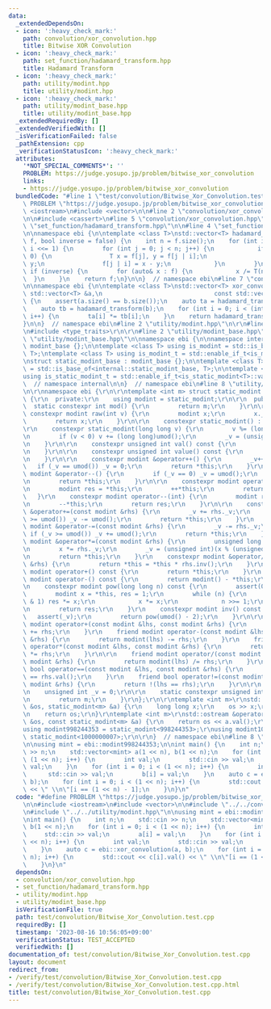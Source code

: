 ```yaml
---
data:
  _extendedDependsOn:
  - icon: ':heavy_check_mark:'
    path: convolution/xor_convolution.hpp
    title: Bitwise XOR Convolution
  - icon: ':heavy_check_mark:'
    path: set_function/hadamard_transform.hpp
    title: Hadamard Transform
  - icon: ':heavy_check_mark:'
    path: utility/modint.hpp
    title: utility/modint.hpp
  - icon: ':heavy_check_mark:'
    path: utility/modint_base.hpp
    title: utility/modint_base.hpp
  _extendedRequiredBy: []
  _extendedVerifiedWith: []
  _isVerificationFailed: false
  _pathExtension: cpp
  _verificationStatusIcon: ':heavy_check_mark:'
  attributes:
    '*NOT_SPECIAL_COMMENTS*': ''
    PROBLEM: https://judge.yosupo.jp/problem/bitwise_xor_convolution
    links:
    - https://judge.yosupo.jp/problem/bitwise_xor_convolution
  bundledCode: "#line 1 \"test/convolution/Bitwise_Xor_Convolution.test.cpp\"\n#define\
    \ PROBLEM \"https://judge.yosupo.jp/problem/bitwise_xor_convolution\"\n\n#include\
    \ <iostream>\n#include <vector>\n\n#line 2 \"convolution/xor_convolution.hpp\"\
    \n\n#include <cassert>\n#line 5 \"convolution/xor_convolution.hpp\"\n\n#line 2\
    \ \"set_function/hadamard_transform.hpp\"\n\n#line 4 \"set_function/hadamard_transform.hpp\"\
    \n\nnamespace ebi {\n\ntemplate <class T>\nstd::vector<T> hadamard_transform(std::vector<T>\
    \ f, bool inverse = false) {\n    int n = f.size();\n    for (int i = 1; i < n;\
    \ i <<= 1) {\n        for (int j = 0; j < n; j++) {\n            if ((i & j) ==\
    \ 0) {\n                T x = f[j], y = f[j | i];\n                f[j] = x +\
    \ y;\n                f[j | i] = x - y;\n            }\n        }\n    }\n   \
    \ if (inverse) {\n        for (auto& x : f) {\n            x /= T(n);\n      \
    \  }\n    }\n    return f;\n}\n\n}  // namespace ebi\n#line 7 \"convolution/xor_convolution.hpp\"\
    \n\nnamespace ebi {\n\ntemplate <class T>\nstd::vector<T> xor_convolution(const\
    \ std::vector<T> &a,\n                               const std::vector<T> &b)\
    \ {\n    assert(a.size() == b.size());\n    auto ta = hadamard_transform(a);\n\
    \    auto tb = hadamard_transform(b);\n    for (int i = 0; i < (int)a.size();\
    \ i++) {\n        ta[i] *= tb[i];\n    }\n    return hadamard_transform(ta, true);\n\
    }\n\n}  // namespace ebi\n#line 2 \"utility/modint.hpp\"\n\r\n#line 5 \"utility/modint.hpp\"\
    \n#include <type_traits>\r\n\r\n#line 2 \"utility/modint_base.hpp\"\n\n#line 4\
    \ \"utility/modint_base.hpp\"\n\nnamespace ebi {\n\nnamespace internal {\n\nstruct\
    \ modint_base {};\n\ntemplate <class T> using is_modint = std::is_base_of<modint_base,\
    \ T>;\ntemplate <class T> using is_modint_t = std::enable_if_t<is_modint<T>::value>;\n\
    \nstruct static_modint_base : modint_base {};\n\ntemplate <class T>\nusing is_static_modint\
    \ = std::is_base_of<internal::static_modint_base, T>;\n\ntemplate <class T>\n\
    using is_static_modint_t = std::enable_if_t<is_static_modint<T>::value>;\n\n}\
    \  // namespace internal\n\n}  // namespace ebi\n#line 8 \"utility/modint.hpp\"\
    \n\r\nnamespace ebi {\r\n\r\ntemplate <int m> struct static_modint : internal::static_modint_base\
    \ {\r\n  private:\r\n    using modint = static_modint;\r\n\r\n  public:\r\n  \
    \  static constexpr int mod() {\r\n        return m;\r\n    }\r\n\r\n    static\
    \ constexpr modint raw(int v) {\r\n        modint x;\r\n        x._v = v;\r\n\
    \        return x;\r\n    }\r\n\r\n    constexpr static_modint() : _v(0) {}\r\n\
    \r\n    constexpr static_modint(long long v) {\r\n        v %= (long long)umod();\r\
    \n        if (v < 0) v += (long long)umod();\r\n        _v = (unsigned int)v;\r\
    \n    }\r\n\r\n    constexpr unsigned int val() const {\r\n        return _v;\r\
    \n    }\r\n\r\n    constexpr unsigned int value() const {\r\n        return val();\r\
    \n    }\r\n\r\n    constexpr modint &operator++() {\r\n        _v++;\r\n     \
    \   if (_v == umod()) _v = 0;\r\n        return *this;\r\n    }\r\n    constexpr\
    \ modint &operator--() {\r\n        if (_v == 0) _v = umod();\r\n        _v--;\r\
    \n        return *this;\r\n    }\r\n\r\n    constexpr modint operator++(int) {\r\
    \n        modint res = *this;\r\n        ++*this;\r\n        return res;\r\n \
    \   }\r\n    constexpr modint operator--(int) {\r\n        modint res = *this;\r\
    \n        --*this;\r\n        return res;\r\n    }\r\n\r\n    constexpr modint\
    \ &operator+=(const modint &rhs) {\r\n        _v += rhs._v;\r\n        if (_v\
    \ >= umod()) _v -= umod();\r\n        return *this;\r\n    }\r\n    constexpr\
    \ modint &operator-=(const modint &rhs) {\r\n        _v -= rhs._v;\r\n       \
    \ if (_v >= umod()) _v += umod();\r\n        return *this;\r\n    }\r\n    constexpr\
    \ modint &operator*=(const modint &rhs) {\r\n        unsigned long long x = _v;\r\
    \n        x *= rhs._v;\r\n        _v = (unsigned int)(x % (unsigned long long)umod());\r\
    \n        return *this;\r\n    }\r\n    constexpr modint &operator/=(const modint\
    \ &rhs) {\r\n        return *this = *this * rhs.inv();\r\n    }\r\n\r\n    constexpr\
    \ modint operator+() const {\r\n        return *this;\r\n    }\r\n    constexpr\
    \ modint operator-() const {\r\n        return modint() - *this;\r\n    }\r\n\r\
    \n    constexpr modint pow(long long n) const {\r\n        assert(0 <= n);\r\n\
    \        modint x = *this, res = 1;\r\n        while (n) {\r\n            if (n\
    \ & 1) res *= x;\r\n            x *= x;\r\n            n >>= 1;\r\n        }\r\
    \n        return res;\r\n    }\r\n    constexpr modint inv() const {\r\n     \
    \   assert(_v);\r\n        return pow(umod() - 2);\r\n    }\r\n\r\n    friend\
    \ modint operator+(const modint &lhs, const modint &rhs) {\r\n        return modint(lhs)\
    \ += rhs;\r\n    }\r\n    friend modint operator-(const modint &lhs, const modint\
    \ &rhs) {\r\n        return modint(lhs) -= rhs;\r\n    }\r\n    friend modint\
    \ operator*(const modint &lhs, const modint &rhs) {\r\n        return modint(lhs)\
    \ *= rhs;\r\n    }\r\n\r\n    friend modint operator/(const modint &lhs, const\
    \ modint &rhs) {\r\n        return modint(lhs) /= rhs;\r\n    }\r\n    friend\
    \ bool operator==(const modint &lhs, const modint &rhs) {\r\n        return lhs.val()\
    \ == rhs.val();\r\n    }\r\n    friend bool operator!=(const modint &lhs, const\
    \ modint &rhs) {\r\n        return !(lhs == rhs);\r\n    }\r\n\r\n  private:\r\
    \n    unsigned int _v = 0;\r\n\r\n    static constexpr unsigned int umod() {\r\
    \n        return m;\r\n    }\r\n};\r\n\r\ntemplate <int m>\r\nstd::istream &operator>>(std::istream\
    \ &os, static_modint<m> &a) {\r\n    long long x;\r\n    os >> x;\r\n    a = x;\r\
    \n    return os;\r\n}\r\ntemplate <int m>\r\nstd::ostream &operator<<(std::ostream\
    \ &os, const static_modint<m> &a) {\r\n    return os << a.val();\r\n}\r\n\r\n\
    using modint998244353 = static_modint<998244353>;\r\nusing modint1000000007 =\
    \ static_modint<1000000007>;\r\n\r\n}  // namespace ebi\n#line 8 \"test/convolution/Bitwise_Xor_Convolution.test.cpp\"\
    \n\nusing mint = ebi::modint998244353;\n\nint main() {\n    int n;\n    std::cin\
    \ >> n;\n    std::vector<mint> a(1 << n), b(1 << n);\n    for (int i = 0; i <\
    \ (1 << n); i++) {\n        int val;\n        std::cin >> val;\n        a[i] =\
    \ val;\n    }\n    for (int i = 0; i < (1 << n); i++) {\n        int val;\n  \
    \      std::cin >> val;\n        b[i] = val;\n    }\n    auto c = ebi::xor_convolution(a,\
    \ b);\n    for (int i = 0; i < (1 << n); i++) {\n        std::cout << c[i].val()\
    \ << \" \\n\"[i == (1 << n) - 1];\n    }\n}\n"
  code: "#define PROBLEM \"https://judge.yosupo.jp/problem/bitwise_xor_convolution\"\
    \n\n#include <iostream>\n#include <vector>\n\n#include \"../../convolution/xor_convolution.hpp\"\
    \n#include \"../../utility/modint.hpp\"\n\nusing mint = ebi::modint998244353;\n\
    \nint main() {\n    int n;\n    std::cin >> n;\n    std::vector<mint> a(1 << n),\
    \ b(1 << n);\n    for (int i = 0; i < (1 << n); i++) {\n        int val;\n   \
    \     std::cin >> val;\n        a[i] = val;\n    }\n    for (int i = 0; i < (1\
    \ << n); i++) {\n        int val;\n        std::cin >> val;\n        b[i] = val;\n\
    \    }\n    auto c = ebi::xor_convolution(a, b);\n    for (int i = 0; i < (1 <<\
    \ n); i++) {\n        std::cout << c[i].val() << \" \\n\"[i == (1 << n) - 1];\n\
    \    }\n}\n"
  dependsOn:
  - convolution/xor_convolution.hpp
  - set_function/hadamard_transform.hpp
  - utility/modint.hpp
  - utility/modint_base.hpp
  isVerificationFile: true
  path: test/convolution/Bitwise_Xor_Convolution.test.cpp
  requiredBy: []
  timestamp: '2023-08-16 10:56:05+09:00'
  verificationStatus: TEST_ACCEPTED
  verifiedWith: []
documentation_of: test/convolution/Bitwise_Xor_Convolution.test.cpp
layout: document
redirect_from:
- /verify/test/convolution/Bitwise_Xor_Convolution.test.cpp
- /verify/test/convolution/Bitwise_Xor_Convolution.test.cpp.html
title: test/convolution/Bitwise_Xor_Convolution.test.cpp
---
```

